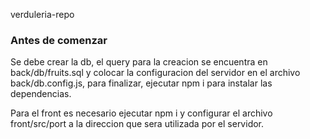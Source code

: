 verduleria-repo


### Antes de comenzar 
Se debe crear la db, el query para la creacion se encuentra en back/db/fruits.sql y 
colocar la configuracion del servidor en el archivo back/db.config.js, para finalizar, ejecutar npm i 
para instalar las dependencias.

Para el front es necesario ejecutar npm i y configurar el archivo front/src/port a la direccion que sera utilizada por el servidor.